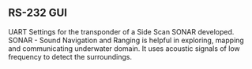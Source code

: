## RS-232 GUI

UART Settings for the transponder of a Side Scan SONAR developed. SONAR - Sound Navigation and Ranging is helpful in exploring, mapping and communicating underwater domain. It uses acoustic signals of low frequency to detect the surroundings.
